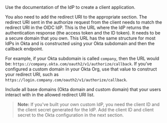 Use the documentation of the IdP to create a client application.

You also need to add the redirect URI to the appropriate section. The redirect URI sent in the authorize request from the client needs to match the redirect URI in the OIDC IdP. This is the URL where the IdP returns the authentication response (the access token and the ID token). It needs to be a secure domain that you own. This URL has the same structure for most IdPs in Okta and is constructed using your Okta subdomain and then the callback endpoint.

For example, if your Okta subdomain is called `company`, then the URL would be: `https://company.okta.com/oauth2/v1/authorize/callback`. If you’ve configured a custom domain in your Okta Org, use that value to construct your redirect URI, such as `https://login.company.com/oauth2/v1/authorize/callback`.

Include all base domains (Okta domain and custom domain) that your users interact with in the allowed redirect URI list.

> **Note:** If you've built your own custom IdP, you need the client ID and the client secret generated for the IdP. Add the client ID and client secret to the Okta configuration in the next section.
